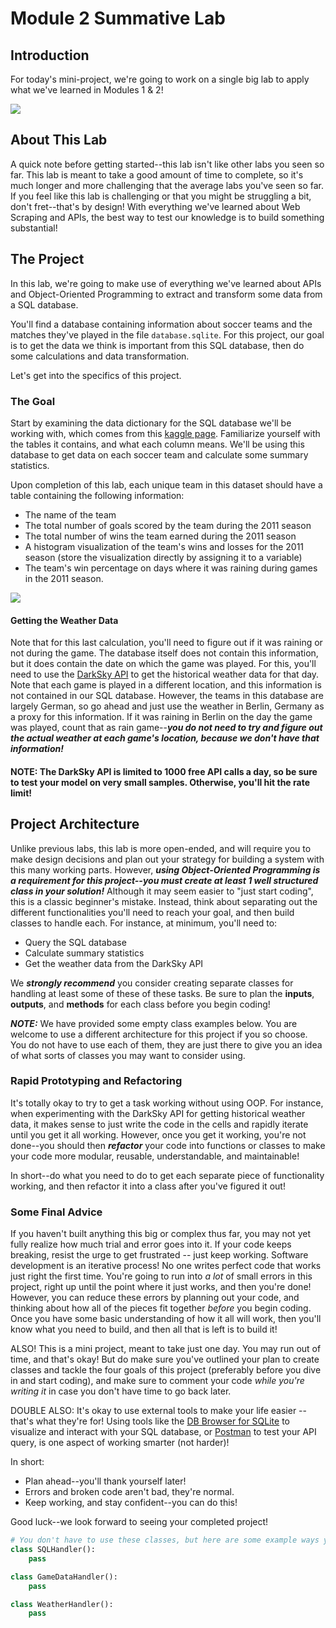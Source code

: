 
# Module 2 Summative Lab

## Introduction

For today's mini-project, we're going to work on a single big lab to apply what we've learned in Modules 1 & 2!

![](https://media.tenor.com/images/faa7904870d4661b3f077f1c49fbbb46/tenor.gif)

## About This Lab

A quick note before getting started--this lab isn't like other labs you seen so far. This lab is meant to take a good amount of time to complete, so it's much longer and more challenging that the average labs you've seen so far. If you feel like this lab is challenging or that you might be struggling a bit, don't fret--that's by design! With everything we've learned about Web Scraping and APIs, the best way to test our knowledge is to build something substantial! 

## The Project

In this lab, we're going to make use of everything we've learned about APIs and Object-Oriented Programming to extract and transform some data from a SQL database. 

You'll find a database containing information about soccer teams and the matches they've played in the file `database.sqlite`. For this project, our goal is to get the data we think is important from this SQL database, then do some calculations and data transformation. 

Let's get into the specifics of this project.

### The Goal

Start by examining the data dictionary for the SQL database we'll be working with, which comes from this [kaggle page](https://www.kaggle.com/laudanum/footballdelphi). Familiarize yourself with the tables it contains, and what each column means. We'll be using this database to get data on each soccer team and calculate some summary statistics. 

Upon completion of this lab, each unique team in this dataset should have a table containing the following information:

* The name of the team
* The total number of goals scored by the team during the 2011 season
* The total number of wins the team earned during the 2011 season
* A histogram visualization of the team's wins and losses for the 2011 season (store the visualization directly by assigning it to a variable)
* The team's win percentage on days where it was raining during games in the 2011 season. 

![](https://media.giphy.com/media/4TkcwHdT1LSLw2rrEN/giphy.gif)

#### Getting the Weather Data

Note that for this last calculation, you'll need to figure out if it was raining or not during the game. The database itself does not contain this information, but it does contain the date on which the game was played. For this, you'll need to use the [DarkSky API](https://darksky.net/dev) to get the historical weather data for that day. Note that each game is played in a different location, and this information is not contained in our SQL database. However, the teams in this database are largely German, so go ahead and just use the weather in Berlin, Germany as a proxy for this information. If it was raining in Berlin on the day the game was played, count that as rain game--**_you do not need to try and figure out the actual weather at each game's location, because we don't have that information!_**

#### NOTE: The DarkSky API is limited to 1000 free API calls a day, so be sure to test your model on very small samples. Otherwise, you'll hit the rate limit!

## Project Architecture

Unlike previous labs, this lab is more open-ended, and will require you to make design decisions and plan out your strategy for building a system with this many working parts. However, **_using Object-Oriented Programming is a requirement for this project--you must create at least 1 well structured class in your solution!_** Although it may seem easier to "just start coding", this is a classic beginner's mistake. Instead, think about separating out the different functionalities you'll need to reach your goal, and then build classes to handle each. For instance, at minimum, you'll need to:

* Query the SQL database
* Calculate summary statistics
* Get the weather data from the DarkSky API

We **_strongly recommend_** you consider creating separate classes for handling at least some of these of these tasks.  Be sure to plan the **inputs**, **outputs**, and **methods** for each class before you begin coding! 

**_NOTE:_** We have provided some empty class examples below. You are welcome to use a different architecture for this project if you so choose.  You do not have to use each of them, they are just there to give you an idea of what sorts of classes you may want to consider using.

### Rapid Prototyping and Refactoring

It's totally okay to try to get a task working without using OOP. For instance, when experimenting with the DarkSky API for getting historical weather data, it makes sense to just write the code in the cells and rapidly iterate until you get it all working. However, once you get it working, you're not done--you should then **_refactor_** your code into functions or classes to make your code more modular, reusable, understandable, and maintainable! 

In short--do what you need to do to get each separate piece of functionality working, and then refactor it into a class after you've figured it out!

### Some Final Advice

If you haven't built anything this big or complex thus far, you may not yet fully realize how much trial and error goes into it. If your code keeps breaking, resist the urge to get frustrated -- just keep working. Software development is an iterative process!  No one writes perfect code that works just right the first time. You're going to run into _a lot_ of small errors in this project, right up until the point where it just works, and then you're done! However, you can reduce these errors by planning out your code, and thinking about how all of the pieces fit together *before* you begin coding. Once you have some basic understanding of how it all will work, then you'll know what you need to build, and then all that is left is to build it!

ALSO! This is a mini project, meant to take just one day. You may run out of time, and that's okay! But do make sure you've outlined your plan to create classes and tackle the four goals of this project (preferably before you dive in and start coding), and make sure to comment your code *while you're writing it* in case you don't have time to go back later.

DOUBLE ALSO: It's okay to use external tools to make your life easier -- that's what they're for! Using tools like the [DB Browser for SQLite](https://sqlitebrowser.org/) to visualize and interact with your SQL database, or [Postman](https://www.getpostman.com/) to test your API query, is one aspect of working smarter (not harder)! 

In short:

* Plan ahead--you'll thank yourself later!
* Errors and broken code aren't bad, they're normal. 
* Keep working, and stay confident--you can do this!

Good luck--we look forward to seeing your completed project!


```python
# You don't have to use these classes, but here are some example ways you could divide these classes:
class SQLHandler():
    pass
```


```python
class GameDataHandler():
    pass
```

```python
class WeatherHandler():
    pass
```

